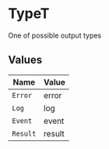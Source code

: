 # TypeT

One of possible output types


## Values

| Name     | Value    |
| -------- | -------- |
| `Error`  | error    |
| `Log`    | log      |
| `Event`  | event    |
| `Result` | result   |